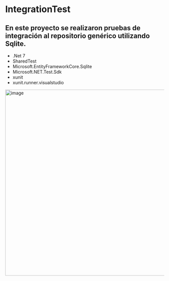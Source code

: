 # IntegrationTest
## En este proyecto se realizaron pruebas de integración al repositorio genérico utilizando Sqlite.
* .Net 7
* SharedTest
* Microsoft.EntityFrameworkCore.Sqlite
* Microsoft.NET.Test.Sdk
* xunit
* xunit.runner.visualstudio

<img width="590" alt="image" src="https://github.com/Chisfx/App/assets/101854771/c527c6fc-a035-446a-b69f-989532139793">
